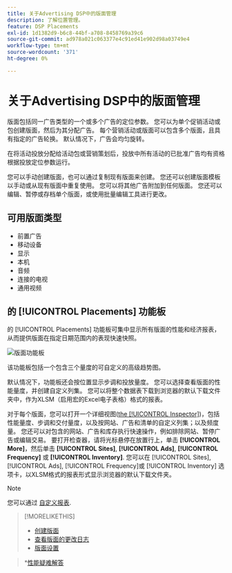 ```yaml
---
title: 关于Advertising DSP中的版面管理
description: 了解位置管理。
feature: DSP Placements
exl-id: 1d1382d9-b6c8-44bf-a708-8458769a39c6
source-git-commit: ad978a021c063377e4c91ed41e902d98a03749e4
workflow-type: tm+mt
source-wordcount: '371'
ht-degree: 0%

---
```


# 关于Advertising DSP中的版面管理

版面包括同一广告类型的一个或多个广告的定位参数。 您可以为单个促销活动或包创建版面，然后为其分配广告。 每个营销活动或版面可以包含多个版面，且具有指定的广告轮换。 默认情况下，广告会均匀旋转。

在将活动投放分配给活动包或营销策划后，投放中所有活动的已批准广告均有资格根据投放定位参数运行。

您可以手动创建版面，也可以通过复制现有版面来创建。 您还可以创建版面模板以手动或从现有版面中重复使用。 您可以将其他广告附加到任何版面。 您还可以编辑、暂停或存档单个版面，或使用批量编辑工具进行更改。

## 可用版面类型

* 前置广告
* 移动设备
* 显示
* 本机
* 音频
* 连接的电视
* 通用视频

## 的 [!UICONTROL Placements] 功能板

的 [!UICONTROL Placements] 功能板可集中显示所有版面的性能和经济报表，从而提供版面在指定日期范围内的表现快速快照。

![版面功能板](/help/dsp/assets/placement-dashboard.png)

该功能板包括一个包含三个量度的可自定义的高级趋势图。

默认情况下，功能板还会按位置显示步调和投放量度。 您可以选择查看版面的性能量度，并创建自定义列集。 您可以将整个数据表下载到浏览器的默认下载文件夹中，作为XLSM（启用宏的Excel电子表格）格式的报表。

对于每个版面，您可以打开一个详细视图([the [!UICONTROL Inspector]](/help/dsp/campaign-management/reports/campaign-reports-about.md))，包括性能量度、步调和交付量度，以及按网站、广告和清单的自定义列集；以及频度量。 您还可以对包含的网站、广告和库存执行快速操作，例如排除网站、暂停广告或编辑交易。 要打开检查器，请将光标悬停在放置行上，单击 **[!UICONTROL More]**，然后单击 **[!UICONTROL Sites]**, **[!UICONTROL Ads]**, **[!UICONTROL Frequency]** 或 **[!UICONTROL Inventory]**. 您可以在 [!UICONTROL Sites], [!UICONTROL Ads], [!UICONTROL Frequency]或 [!UICONTROL Inventory]  选项卡，以XLSM格式的报表形式显示浏览器的默认下载文件夹。

>[!NOTE]
>
>您可以通过 [自定义报表](/help/dsp/reports/report-about.md).

>[!MORELIKETHIS]
>
>* [创建版面](placement-create.md)
>* [查看版面的更改日志](placement-change-log.md)
>* [版面设置](placement-settings.md)

   >*[性能疑难解答](/help/dsp/optimization/troubleshooting-performance.md)

